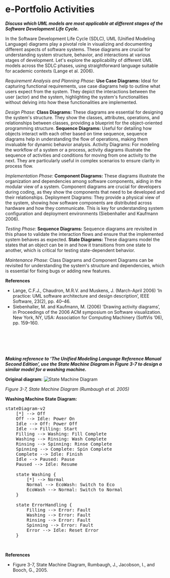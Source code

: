 # e-Portfolio Activities

___Discuss which UML models are most applicable at different stages of the Software Development Life Cycle.___
</br>

In the Software Development Life Cycle (SDLC), UML (Unified Modeling Language) diagrams play a pivotal role in visualizing and documenting different aspects of software systems. These diagrams are crucial for understanding system structure, behavior, and interactions at various stages of development. Let's explore the applicability of different UML models across the SDLC phases, using straightforward language suitable for academic contexts (Lange et al. 2006).
</br>

_Requirement Analysis and Planning Phase:_
**Use Case Diagrams:** Ideal for capturing functional requirements, use case diagrams help to outline what users expect from the system. They depict the interactions between the user (actor) and the system, highlighting the system's functionalities without delving into how these functionalities are implemented.
</br>

_Design Phase:_
**Class Diagrams:** These diagrams are essential for designing the system's structure. They show the classes, attributes, operations, and relationships between classes, providing a blueprint for the object-oriented programming structure.
**Sequence Diagrams:** Useful for detailing how objects interact with each other based on time sequence, sequence diagrams help in understanding the flow of operations, making them invaluable for dynamic behavior analysis.
Activity Diagrams: For modeling the workflow of a system or a process, activity diagrams illustrate the sequence of activities and conditions for moving from one activity to the next. They are particularly useful in complex scenarios to ensure clarity in process flow.
</br>

_Implementation Phase:_
**Component Diagrams:** These diagrams illustrate the organization and dependencies among software components, aiding in the modular view of a system. Component diagrams are crucial for developers during coding, as they show the components that need to be developed and their relationships.
Deployment Diagrams: They provide a physical view of the system, showing how software components are distributed across hardware and how they communicate. This is key for understanding system configuration and deployment environments  (Siebenhaller and Kaufmann 2006).
</br>

_Testing Phase:_
**Sequence Diagrams:** Sequence diagrams are revisited in this phase to validate the interaction flows and ensure that the implemented system behaves as expected.
**State Diagrams:** These diagrams model the states that an object can be in and how it transitions from one state to another, which is critical for testing state-dependent behavior.
</br>

_Maintenance Phase:_
Class Diagrams and Component Diagrams can be revisited for understanding the system's structure and dependencies, which is essential for fixing bugs or adding new features.
</br>

**References**
- Lange, C.F.J., Chaudron, M.R.V. and Muskens, J. (March-April 2006) ‘In practice: UML software architecture and design description’, IEEE Software, 23(2), pp. 40–46.
- Siebenhaller, M. and Kaufmann, M. (2006) ‘Drawing activity diagrams’, in Proceedings of the 2006 ACM symposium on Software visualization. New York, NY, USA: Association for Computing Machinery (SoftVis ’06), pp. 159–160.
</br>
</br>
</br>
</br>


___Making reference to ‘The Unified Modeling Language Reference Manual Second Edition’, use the State Machine Diagram in Figure 3-7 to design a similar model for a washing machine.___
</br>

**Original diagram:**
![State Machine Diagram](/images/02_02_state_machine_diagram.png)

_Figure 3-7, State Machine Diagram (Rumbaugh et al. 2005)_
</br>

**Washing Machine State Diagram:**
<pre class="mermaid flex justify-center mb-5">
stateDiagram-v2
    [*] --> Off
    Off --> Idle: Power On
    Idle --> Off: Power Off
    Idle --> Filling: Start
    Filling --> Washing: Fill Complete
    Washing --> Rinsing: Wash Complete
    Rinsing --> Spinning: Rinse Complete
    Spinning --> Complete: Spin Complete
    Complete --> Idle: Finish
    Idle --> Paused: Pause
    Paused --> Idle: Resume

    state Washing {
        [*] --> Normal
        Normal --> EcoWash: Switch to Eco
        EcoWash --> Normal: Switch to Normal
    }

    state ErrorHandling {
        Filling --> Error: Fault
        Washing --> Error: Fault
        Rinsing --> Error: Fault
        Spinning --> Error: Fault
        Error --> Idle: Reset Error
    }
</pre>
</br>

**References**
- Figure 3-7, State Machine Diagram, Rumbaugh, J., Jacobson, I., and Booch, G., 2005.
